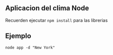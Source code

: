 ## Aplicacion del clima Node

Recuerden ejecutar ```npm install``` para las librerias

## Ejemplo
```
node app -d "New York"
```